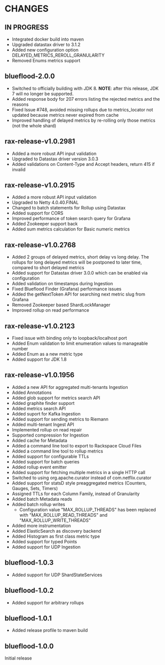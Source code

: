 # CHANGES

## IN PROGRESS
* Integrated docker build into maven
* Upgraded datastax driver to 3.1.2
* Added new configuration option DELAYED_METRICS_REROLL_GRANULARITY
* Removed Enums metrics support

## blueflood-2.0.0
* Switched to officially building with JDK 8. **NOTE**: after this release, JDK 7 will no longer be supported.
* Added response body for 207 errors listing the rejected metrics and the reasons
* Fixed Issue #748, avoided missing rollups due to metrics_locator not updated because
  metrics never expired from cache
* Improved handling of delayed metrics by re-rolling only those metrics (not the whole shard)

## rax-release-v1.0.2981
* Added a more robust API input validation
* Upgraded to Datastax driver version 3.0.3
* Added validations on Content-Type and Accept headers, return 415 if invalid

## rax-release-v1.0.2915
* Added a more robust API input validation
* Upgraded to Netty 4.0.40.FINAL
* Changed to batch statements for Rollup using Datastax 
* Added support for CORS
* Improved performance of token search query for Grafana
* Added Zookeeper support back
* Added sum metrics calculation for Basic numeric metrics

## rax-release-v1.0.2768
* Added 2 groups of delayed metrics, short delay vs long delay. The rollups for
  long delayed metrics will be postponed to later time, compared to short delayed
  metrics
* Added support for Datastax driver 3.0.0 which can be enabled via configuration
* Added validation on timestamps during Ingestion
* Fixed Blueflood Finder (Grafana) performance issues
* Added the getNextToken API for searching next metric slug from Grafana
* Removed Zookeeper based ShardLockManager
* Improved rollup on read performance

## rax-release-v1.0.2123
* Fixed issue with binding only to loopback/localhost port
* Added Enum validation to limit enumeration values to manageable number
* Added Enum as a new metric type
* Added support for JDK 1.8

## rax-release-v1.0.1956
* Added a new API for aggregated multi-tenants Ingestion
* Added Annotations
* Added glob support for metrics search API
* Added graphite finder support
* Added metrics search API
* Added suport for Kafka Ingestion
* Added support for sending metrics to Riemann
* Added multi-tenant Ingest API
* Implemented rollup on read repair
* Supported compression for Ingestion
* Added cache for Metadata
* Added a command line tool to export to Rackspace Cloud Files
* Added a command line tool to rollup metrics
* Added support for configurable TTLs
* Added support for batch queries
* Added rollup event emitter
* Added support for fetching multiple metrics in a single HTTP call
* Switched to using org.apache.curator instead of com.netflix.curator
* Added support for statsD style preaggregated metrics (Counters, Gauges, Sets, Timers)
* Assigned TTLs for each Column Family, instead of Granularity
* Added batch Metadata reads
* Added batch rollup writes
  * Configuration value "MAX_ROLLUP_THREADS" has been replaced with "MAX_ROLLUP_READ_THREADS" and "MAX_ROLLUP_WRITE_THREADS"
* Added more instrumentation
* Added ElasticSearch as discovery backend
* Added Histogram as first class metric type
* Added support for typed Points
* Added support for UDP Ingestion

## blueflood-1.0.3
* Added support for UDP ShardStateServices

## blueflood-1.0.2
* Added support for arbitrary rollups

## blueflood-1.0.1
* Added release profile to maven build

## blueflood-1.0.0
Initial release
